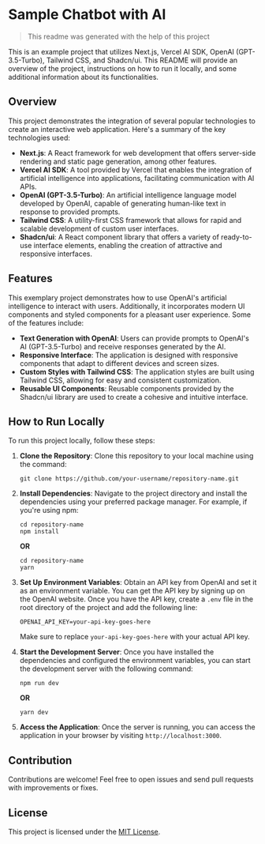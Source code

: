 # Sample Chatbot with AI

> This readme was generated with the help of this project

This is an example project that utilizes Next.js, Vercel AI SDK, OpenAI (GPT-3.5-Turbo), Tailwind CSS, and Shadcn/ui. This README will provide an overview of the project, instructions on how to run it locally, and some additional information about its functionalities.

## Overview

This project demonstrates the integration of several popular technologies to create an interactive web application. Here's a summary of the key technologies used:

- **Next.js**: A React framework for web development that offers server-side rendering and static page generation, among other features.
- **Vercel AI SDK**: A tool provided by Vercel that enables the integration of artificial intelligence into applications, facilitating communication with AI APIs.
- **OpenAI (GPT-3.5-Turbo)**: An artificial intelligence language model developed by OpenAI, capable of generating human-like text in response to provided prompts.
- **Tailwind CSS**: A utility-first CSS framework that allows for rapid and scalable development of custom user interfaces.
- **Shadcn/ui**: A React component library that offers a variety of ready-to-use interface elements, enabling the creation of attractive and responsive interfaces.

## Features

This exemplary project demonstrates how to use OpenAI's artificial intelligence to interact with users. Additionally, it incorporates modern UI components and styled components for a pleasant user experience. Some of the features include:

- **Text Generation with OpenAI**: Users can provide prompts to OpenAI's AI (GPT-3.5-Turbo) and receive responses generated by the AI.
- **Responsive Interface**: The application is designed with responsive components that adapt to different devices and screen sizes.
- **Custom Styles with Tailwind CSS**: The application styles are built using Tailwind CSS, allowing for easy and consistent customization.
- **Reusable UI Components**: Reusable components provided by the Shadcn/ui library are used to create a cohesive and intuitive interface.

## How to Run Locally

To run this project locally, follow these steps:

1. **Clone the Repository**: Clone this repository to your local machine using the command:

    ```
    git clone https://github.com/your-username/repository-name.git
    ```

2. **Install Dependencies**: Navigate to the project directory and install the dependencies using your preferred package manager. For example, if you're using npm:

    ```
    cd repository-name
    npm install
    ```
    **OR**
    <br>
    ```
    cd repository-name
    yarn
    ```

3. **Set Up Environment Variables**: Obtain an API key from OpenAI and set it as an environment variable. You can get the API key by signing up on the OpenAI website. Once you have the API key, create a `.env` file in the root directory of the project and add the following line:

    ```
    OPENAI_API_KEY=your-api-key-goes-here
    ```

    Make sure to replace `your-api-key-goes-here` with your actual API key.

4. **Start the Development Server**: Once you have installed the dependencies and configured the environment variables, you can start the development server with the following command:

    ```
    npm run dev
    ```
    **OR**
    <br>
    ```
    yarn dev
    ```

5. **Access the Application**: Once the server is running, you can access the application in your browser by visiting `http://localhost:3000`.

## Contribution

Contributions are welcome! Feel free to open issues and send pull requests with improvements or fixes.

## License

This project is licensed under the [MIT License](LICENSE).
